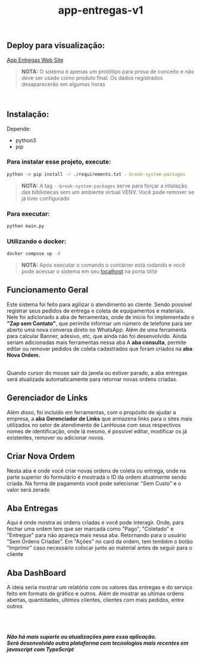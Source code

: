 <h1 style="text-align: center;">app-entregas-v1</h1>

<br/>

## Deploy para visualização: 
<a href="https://app-entregas-v1.onrender.com" target="_blank">App Entregas Web Site</a>
>**NOTA:** O sistema é apenas um protótipo para prova de conceito e não deve ser usado como produto final. Os dados registrados desaparecerão em algumas horas

<br/>

## Instalação:

Depende:

- python3
- pip

### Para instalar esse projeto, execute:

  ```sh
  python -m pip install -r ./requirements.txt --break-system-packages
  ```
  >**NOTA:** A tag `--break-system-packages` serve para forçar a intalação das bibliotecas sem um ambiente virtual VENV. Você pode remover se já tiver configurado

### Para executar:

  ```sh
  python main.py
  ```

### Utilizando o docker:
  ```sh
  docker compose up -d
  ```
  >**NOTA:** Após executar o comando o container está rodando e você pode acessar o sistema em seu <a href="http://127.0.0.1/5050">localhost</a> na porta `5050`



<h2>Funcionamento Geral</h2>
  Este sistema foi feito para agilizar o atendimento ao cliente. Sendo possível registrar seus pedidos de entrega e coleta
  de equipamentos e materiais. Nele foi adicionado a aba de ferramentas, onde de inicio foi implementado o <b>"Zap sem Contato"</b>,
  que perimite informar um número de telefone para ser aberto uma nova conversa direto no WhatsApp. Além de uma ferramenta para
  calcular Banner, adesivo, etc, que ainda não foi desenvolvido. Ainda seriam adicionadas mais ferramentas nessa aba
  A <b>aba consulta</b>, permite editar ou remover pedidos de coleta cadastrados que foram criados na <b>aba Nova Ordem.</b>

  <br>Quando cursor do mouse sair da janela ou estiver parado, a aba entregas será atualizada automaticamente para retornar novas
  ordens criadas.
  
<h2>Gerenciador de Links</h2>
  Além disso, foi incluído em ferramentas, com o propósito de ajudar a empresa, a <b>aba Gerenciador de Links</b> que armazena links
  para o sites mais utilizados no setor de atendimento de LanHouse com seus respectivos nomes de identificação, onde lá mesmo,
  é possivel editar, modificar os já existentes, remover ou adicionar novos.

<h2>Criar Nova Ordem</h2>
  Nesta aba é onde você criar novas ordens de coleta ou entrega, onde na parte superior do formulário é mostrada o ID da ordem 
  atualmente sendo criada.
  Na forma de pagamento você pode selecionar "Sem Custo" e o valor será zerado
  
<h2>Aba Entregas</h2>
  Aqui é onde mostra as ordens criadas e você pode interagir. Onde, para fechar uma ordem tem que ser marcada como 
  "Pago", "Coletado" e "Entregue" para não apareça mais nessa aba. Retornando para o usuário "Sem Ordens Criadas".
  Em "Ações" no card da ordem, tem tembém o botão "Imprimir" caso necessário colocar junto ao material antes de seguir para o cliente
  
<h2>Aba DashBoard</h2>
  A ideia seria mostrar um relatório com os valores das entregas e do serviço feito em formato de gráfico e outros. Além de mostrar
  as ultimas ordens abertas, quantidades, ultimos clientes, clientes com mais pedidos, entre outros

<br><br><br>
<span><b><i>Não há mais suporte ou atualizações para essa aplicação.<br> Será desenvolvido outra plataforma com tecnologias
mais recentes em javascript com TypeScript</i></b></span>
